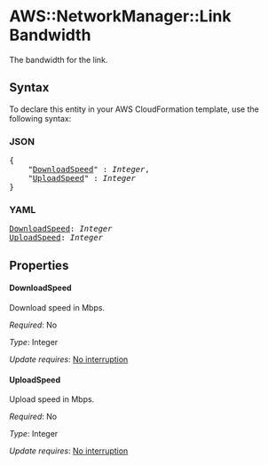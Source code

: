 # AWS::NetworkManager::Link Bandwidth

The bandwidth for the link.

## Syntax

To declare this entity in your AWS CloudFormation template, use the following syntax:

### JSON

<pre>
{
    "<a href="#downloadspeed" title="DownloadSpeed">DownloadSpeed</a>" : <i>Integer</i>,
    "<a href="#uploadspeed" title="UploadSpeed">UploadSpeed</a>" : <i>Integer</i>
}
</pre>

### YAML

<pre>
<a href="#downloadspeed" title="DownloadSpeed">DownloadSpeed</a>: <i>Integer</i>
<a href="#uploadspeed" title="UploadSpeed">UploadSpeed</a>: <i>Integer</i>
</pre>

## Properties

#### DownloadSpeed

Download speed in Mbps.

_Required_: No

_Type_: Integer

_Update requires_: [No interruption](https://docs.aws.amazon.com/AWSCloudFormation/latest/UserGuide/using-cfn-updating-stacks-update-behaviors.html#update-no-interrupt)

#### UploadSpeed

Upload speed in Mbps.

_Required_: No

_Type_: Integer

_Update requires_: [No interruption](https://docs.aws.amazon.com/AWSCloudFormation/latest/UserGuide/using-cfn-updating-stacks-update-behaviors.html#update-no-interrupt)
